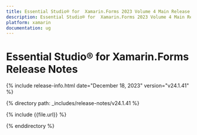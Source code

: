 ```yaml
---
title: Essential Studio® for  Xamarin.Forms 2023 Volume 4 Main Release Release Notes  
description: Essential Studio® for  Xamarin.Forms 2023 Volume 4 Main Release Release Notes  
platform: xamarin
documentation: ug
---
```


# Essential Studio® for  Xamarin.Forms  Release Notes  

{% include release-info.html date="December 18, 2023"  version="v24.1.41" %} 

{% directory path: _includes/release-notes/v24.1.41 %}

{% include {{file.url}} %}

{% enddirectory %}